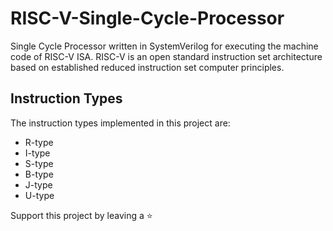 # RISC-V-Single-Cycle-Processor

Single Cycle Processor written in SystemVerilog for executing the machine code of RISC-V ISA. RISC-V is an open standard instruction set architecture based on established reduced instruction set computer principles.

## Instruction Types

The instruction types implemented in this project are:
<br>
- R-type
- I-type
- S-type
- B-type
- J-type
- U-type

Support this project by leaving a :star:
